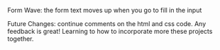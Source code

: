 Form Wave: the form text moves up when you go to fill in the input

Future Changes: continue comments on the html and css code. Any feedback is great! Learning to how to incorporate more these projects together. 

